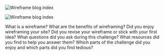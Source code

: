 ![Wireframe blog index](/Users/andriar./desktop/Dev_Phase-0/Phase-0/week-2/imgs/updated_wireframe-blog-index.jpg)

![Wireframe blog index](/Users/andriar./desktop/Dev_Phase-0/Phase-0/week-2/imgs/updated_wireframe-index.jpg)

What is a wireframe?
What are the benefits of wireframing?
Did you enjoy wireframing your site?
Did you revise your wireframe or stick with your first idea?
What questions did you ask during this challenge? What resources did you find to help you answer them?
Which parts of the challenge did you enjoy and which parts did you find tedious?